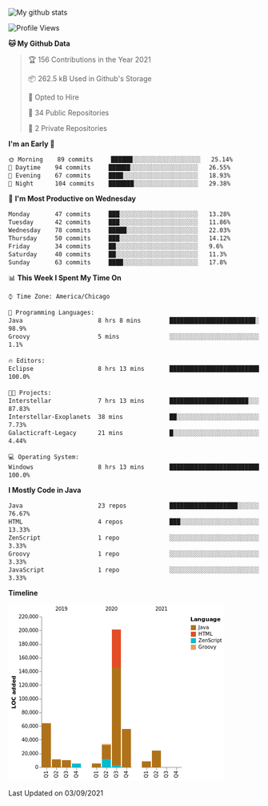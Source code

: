 ![My github stats](https://github-readme-stats.vercel.app/api?username=romvoid95&theme=gruvbox&include_all_commits=true&show_icons=true")

<!--START_SECTION:waka-->
![Profile Views](http://img.shields.io/badge/Profile%20Views-2-blue)

**🐱 My Github Data** 

> 🏆 156 Contributions in the Year 2021
 > 
> 📦 262.5 kB Used in Github's Storage 
 > 
> 💼 Opted to Hire
 > 
> 📜 34 Public Repositories 
 > 
> 🔑 2 Private Repositories  
 > 
**I'm an Early 🐤** 

```text
🌞 Morning    89 commits     ██████░░░░░░░░░░░░░░░░░░░   25.14% 
🌆 Daytime    94 commits     ██████░░░░░░░░░░░░░░░░░░░   26.55% 
🌃 Evening    67 commits     ████░░░░░░░░░░░░░░░░░░░░░   18.93% 
🌙 Night      104 commits    ███████░░░░░░░░░░░░░░░░░░   29.38%

```
📅 **I'm Most Productive on Wednesday** 

```text
Monday       47 commits     ███░░░░░░░░░░░░░░░░░░░░░░   13.28% 
Tuesday      42 commits     ███░░░░░░░░░░░░░░░░░░░░░░   11.86% 
Wednesday    78 commits     █████░░░░░░░░░░░░░░░░░░░░   22.03% 
Thursday     50 commits     ███░░░░░░░░░░░░░░░░░░░░░░   14.12% 
Friday       34 commits     ██░░░░░░░░░░░░░░░░░░░░░░░   9.6% 
Saturday     40 commits     ██░░░░░░░░░░░░░░░░░░░░░░░   11.3% 
Sunday       63 commits     ████░░░░░░░░░░░░░░░░░░░░░   17.8%

```


📊 **This Week I Spent My Time On** 

```text
⌚︎ Time Zone: America/Chicago

💬 Programming Languages: 
Java                     8 hrs 8 mins        ████████████████████████░   98.9% 
Groovy                   5 mins              ░░░░░░░░░░░░░░░░░░░░░░░░░   1.1%

🔥 Editors: 
Eclipse                  8 hrs 13 mins       █████████████████████████   100.0%

🐱‍💻 Projects: 
Interstellar             7 hrs 13 mins       ██████████████████████░░░   87.83% 
Interstellar-Exoplanets  38 mins             ██░░░░░░░░░░░░░░░░░░░░░░░   7.73% 
Galacticraft-Legacy      21 mins             █░░░░░░░░░░░░░░░░░░░░░░░░   4.44%

💻 Operating System: 
Windows                  8 hrs 13 mins       █████████████████████████   100.0%

```

**I Mostly Code in Java** 

```text
Java                     23 repos            ███████████████████░░░░░░   76.67% 
HTML                     4 repos             ███░░░░░░░░░░░░░░░░░░░░░░   13.33% 
ZenScript                1 repo              ░░░░░░░░░░░░░░░░░░░░░░░░░   3.33% 
Groovy                   1 repo              ░░░░░░░░░░░░░░░░░░░░░░░░░   3.33% 
JavaScript               1 repo              ░░░░░░░░░░░░░░░░░░░░░░░░░   3.33%

```


**Timeline**

![Chart not found](https://raw.githubusercontent.com/ROMVoid95/ROMVoid95/master/charts/bar_graph.png) 


 Last Updated on 03/09/2021
<!--END_SECTION:waka-->
